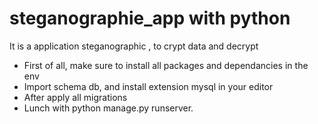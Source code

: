 # steganographie_app with python 
It is a application steganographic , to crypt data and decrypt

- First of all, make sure to install all packages and dependancies in the env
- Import schema db, and install extension mysql in your editor  
- After apply all migrations 
- Lunch with python manage.py runserver.
